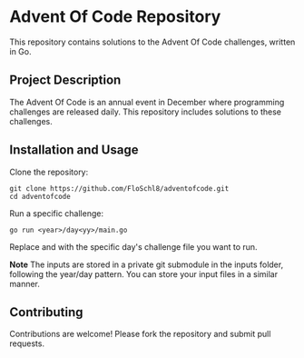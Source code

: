 # Advent Of Code Repository
This repository contains solutions to the Advent Of Code challenges, written in Go.

## Project Description
The Advent Of Code is an annual event in December where programming challenges are released daily. This repository includes solutions to these challenges.

## Installation and Usage
Clone the repository:
```
git clone https://github.com/FloSchl8/adventofcode.git
cd adventofcode
```

Run a specific challenge:
```
go run <year>/day<yy>/main.go
```
Replace <year> and <yy> with the specific day's challenge file you want to run.

**Note**
The inputs are stored in a private git submodule in the inputs folder, following the year/day pattern. You can store your input files in a similar manner.

## Contributing
Contributions are welcome! Please fork the repository and submit pull requests.
